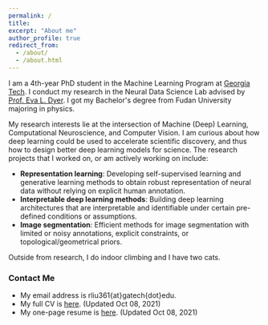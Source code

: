 ```yaml
---
permalink: /
title: 
excerpt: "About me"
author_profile: true
redirect_from: 
  - /about/
  - /about.html
---
```


I am a 4th-year PhD student in the Machine Learning Program at [Georgia Tech](https://ml.gatech.edu/). 
I conduct my research in the Neural Data Science Lab advised by [Prof. Eva L. Dyer](https://dyerlab.gatech.edu/).
I got my Bachelor's degree from Fudan University majoring in physics.

My research interests lie at the intersection of Machine (Deep) Learning, Computational Neuroscience, and Computer Vision. I am curious about how deep learning could be used to accelerate scientific discovery, and thus how to design better deep learning models for science.
The research projects that I worked on, or am actively working on include: 
* **Representation learning**: Developing self-supervised learning and generative learning methods to obtain robust representation of neural data without relying on explicit human annotation.
* **Interpretable deep learning methods**: Building deep learning architectures that are interpretable and identifiable under certain pre-defined conditions or assumptions.
* **Image segmentation**: Efficient methods for image segmentation with limited or noisy annotations, explicit constraints, or topological/geometrical priors.

Outside from research, I do indoor climbing and I have two cats.


### Contact Me

* My email address is rliu361{at}gatech{dot}edu.
* My full CV is [here](https://ranliu98.github.io/files/Ran_Liu_cv_full_length.pdf). (Updated Oct 08, 2021)
* My one-page resume is [here](https://ranliu98.github.io/files/Ran_Liu_one_page_resume.pdf). (Updated Oct 08, 2021)
